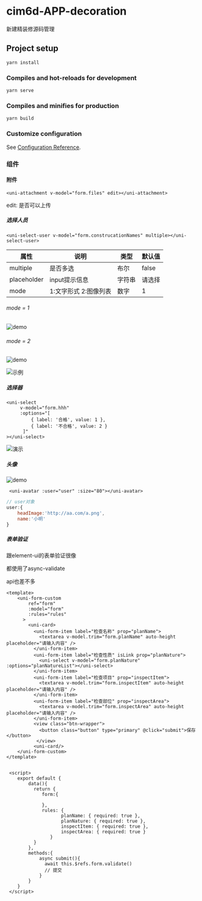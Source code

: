 # cim6d-APP-decoration
新建精装修源码管理

## Project setup
```
yarn install
```

### Compiles and hot-reloads for development
```
yarn serve
```

### Compiles and minifies for production
```
yarn build
```

### Customize configuration
See [Configuration Reference](https://cli.vuejs.org/config/).





### 组件

#### 附件

```vue
<uni-attachment v-model="form.files" edit></uni-attachment>
```

edit: 是否可以上传

##### 选择人员

``` vue
<uni-select-user v-model="form.construcationNames" multiple></uni-select-user>
```

| 属性        | 说明                   | 类型   | 默认值 |
| ----------- | ---------------------- | ------ | ------ |
| multiple    | 是否多选               | 布尔   | false  |
| placeholder | input提示信息          | 字符串 | 请选择 |
| mode        | 1:文字形式  2:图像列表 | 数字   | 1      |

###### mode = 1

![demo](http://static.doveaz.xyz/img/20200507164559.png)

###### mode = 2

![demo](http://static.doveaz.xyz/img/20200509174403.png)

![示例](http://static.doveaz.xyz/img/20200507164739.png)



##### 选择器

```vue
<uni-select
     v-model="form.hhh"
     :options="[
         { label: '合格', value: 1 },
         { label: '不合格', value: 2 }
      ]"
></uni-select>
```

![演示](http://static.doveaz.xyz/img/20200509094957.png)

##### 头像

![demo](http://static.doveaz.xyz/img/20200512105314.png)

```vue
 <uni-avatar :user="user" :size="80"></uni-avatar>
```

```js
// user对象
user:{
    headImage:'http://aa.com/a.png',
    name:'小明'
}
```

##### 表单验证

跟element-ui的表单验证很像

都使用了async-validate

api也差不多

```vue
<template>
	<uni-form-custom
        ref="form"
        :model="form"
        :rules="rules"
      >
        <uni-card>
          <uni-form-item label="检查名称" prop="planName">
            <textarea v-model.trim="form.planName" auto-height placeholder="请输入内容" />
          </uni-form-item>
          <uni-form-item label="检查性质" isLink prop="planNature">
            <uni-select v-model="form.planNature" :options="planNatureList"></uni-select>
          </uni-form-item>
          <uni-form-item label="检查项目" prop="inspectItem">
            <textarea v-model.trim="form.inspectItem" auto-height placeholder="请输入内容" />
          </uni-form-item>
          <uni-form-item label="检查部位" prop="inspectArea">
            <textarea v-model.trim="form.inspectArea" auto-height placeholder="请输入内容" />
          </uni-form-item>
          <view class="btn-wrapper">
          	<button class="button" type="primary" @click="submit">保存</button>
           </view>
          <uni-card/>
 	</uni-form-custom>
</template>
    
    
 <script>
    export default {
        data(){
          return {
             form:{
                 
             },
             rules: {
                    planName: { required: true },
                    planNature: { required: true },
                    inspectItem: { required: true },
                    inspectArea: { required: true }
                }
          }  
        },
        methods:{
            async submit(){
              await this.$refs.form.validate()
              // 提交
            }
        }
    }
 </script>
```

